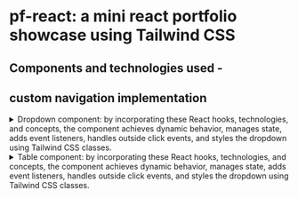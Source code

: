 # pf-react: a mini react portfolio showcase using Tailwind CSS

## Components and technologies used -

## custom navigation implementation

<details>
  <summary>Dropdown component: by incorporating these React hooks, technologies, and concepts, the component achieves dynamic behavior, manages state, adds event listeners, handles outside click events, and styles the dropdown using Tailwind CSS classes.</summary>

1. **React Hooks**:

   - `useState`: Used to manage state within the functional component (`isOpen`).
   - `useEffect`: Used to handle side effects and perform actions on component mount and unmount (adding and removing event listeners).
   - `useRef`: Used to create a reference to an element (`divEl`) and access it across renders.

2. **React Icons**: The component imports the `GoChevronDown` icon from the `react-icons/go` package and uses it as an icon within the dropdown.

3. **Component Composition**: The component utilizes the `Panel` component imported from "./Panel" to compose the main dropdown button and the dropdown options panel.

4. **Event Handling**: The component defines event handler functions (`handleClick` and `handleOptionClick`) to handle click events on the dropdown and its options.

5. **JSX Markup**: The component uses JSX syntax to define the component's structure and render the HTML-like markup.

6. **Conditional Rendering**: The component conditionally renders the options panel based on the `isOpen` state variable.

7. **CSS Styling**: The component uses inline CSS and applies Tailwind CSS class names (`hover:bg-sky-100`, `rounded`, `cursor-pointer`, `p-1`, etc.) to style the various elements.

8. **Tailwind CSS**: The component applies Tailwind CSS utility classes for easy and rapid styling of components.

9. **HTML and JavaScript**: The component is embedded within an HTML file and utilizes JavaScript to add interactivity and behavior to the component.

10. **Outside Click Handling**: The `useEffect` hook is used to add an event listener to the document to handle clicks outside the dropdown component (`divEl`). This concept is used to close the dropdown when clicking outside of it.

</details>

<details>
  <summary>Table component: by incorporating these React hooks, technologies, and concepts, the component achieves dynamic behavior, manages state, adds event listeners, handles outside click events, and styles the dropdown using Tailwind CSS classes.</summary>

- **React**: The components are written using React, a JavaScript library for building user interfaces.
- **JSX**: The components utilize JSX syntax, which allows mixing HTML-like code within JavaScript.
- **Functional Components**: The components are written as functional components using the function syntax.
- **Props**: The components receive data and configurations through props.
- **Fragment**: The `Fragment` component from React is imported and used to wrap multiple elements without adding an extra DOM element.
- **Array.map()**: The `map` method is used to iterate over arrays and transform data into JSX elements.
- **CSS**: The components apply CSS classes to style the table and its elements.
- _Component Composition_: The components are composed together to create the final `Table` component.
- _Key Prop_: Each rendered element in an iteration is assigned a unique `key` prop to help React efficiently update the component.
- _Table Structure_: The `table`, `thead`, `tbody`, `tr`, `th`, and `td` elements are used to structure and display the table.
- _Conditional Rendering_: The `renderedHeaders` array checks if a `header` function is provided for each column and renders it accordingly.
- _Dynamic Rendering_: The `config` array is used to dynamically render the table headers and cells based on the configuration provided.
- _className_: The `className` prop is used to apply CSS classes to elements.
- _keyFn_: The `keyFn` function is passed as a prop to generate unique keys for each row of data.

  </details>
